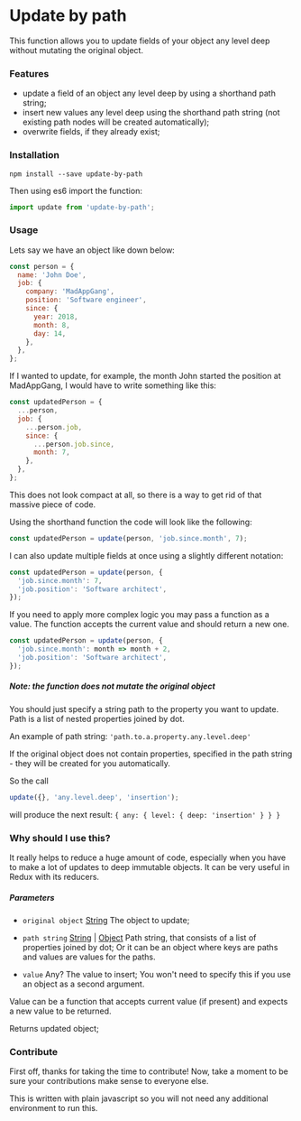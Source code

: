 Update by path
===
This function allows you to update fields of your object any level deep without mutating the original object.

### Features
- update a field of an object any level deep by using a shorthand path string;
- insert new values any level deep using the shorthand path string (not existing path nodes will be created automatically);
- overwrite fields, if they already exist;

### Installation
`npm install --save update-by-path`

Then using es6 import the function:
```javascript
import update from 'update-by-path';
```

### Usage
Lets say we have an object like down below:
```javascript
const person = {
  name: 'John Doe',
  job: {
    company: 'MadAppGang',
    position: 'Software engineer',
    since: {
      year: 2018,
      month: 8,
      day: 14,
    },
  },
};
```
If I wanted to update, for example, the month John started the position at MadAppGang, I would have to write something like this:

```javascript
const updatedPerson = {
  ...person,
  job: {
    ...person.job,
    since: {
      ...person.job.since,
      month: 7,
    },
  },
};
```
This does not look compact at all, so there is a way to get rid of that massive piece of code.

Using the shorthand function the code will look like the following:
```javascript
const updatedPerson = update(person, 'job.since.month', 7);
```

I can also update multiple fields at once using a slightly different notation:
```javascript
const updatedPerson = update(person, {
  'job.since.month': 7,
  'job.position': 'Software architect',
});
```

If you need to apply more complex logic you may pass a function as a value. The function accepts the current value and should return a new one.

```javascript
const updatedPerson = update(person, {
  'job.since.month': month => month + 2,
  'job.position': 'Software architect',
});
```

##### Note: the function does not mutate the original object


You should just specify a string path to the property you want to update. Path is a list of nested properties joined by dot.

An example of path string: `'path.to.a.property.any.level.deep'`

If the original object does not contain properties, specified in the path string - they will be created for you automatically.

So the call
```javascript
update({}, 'any.level.deep', 'insertion');
```
will produce the next result:
`{ any: { level: { deep: 'insertion' } } }`

### Why should I use this?
It really helps to reduce a huge amount of code, especially when you have to make a lot of updates to deep immutable objects. It can be very useful in Redux with its reducers.

##### Parameters
- `original object` [String](https://developer.mozilla.org/ru/docs/Web/JavaScript/Reference/Global_Objects/String "String") The object to update;

- `path string`  [String](https://developer.mozilla.org/ru/docs/Web/JavaScript/Reference/Global_Objects/String "String") | [Object](https://developer.mozilla.org/ru/docs/Web/JavaScript/Reference/Global_Objects/Object "Object") Path string, that consists of a list of properties joined by dot; Or it can be an object where keys are paths and values are values for the paths.
- `value` Any? The value to insert; You won't need to specify this if you use an object as a second argument.

Value can be a function that accepts current value (if present) and expects a new value to be returned.

Returns updated object;

### Contribute
First off, thanks for taking the time to contribute! Now, take a moment to be sure your contributions make sense to everyone else.

This is written with plain javascript so you will not need any additional environment to run this.